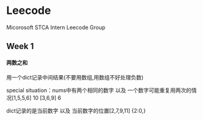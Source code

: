 # Leecode
Micorosoft STCA Intern Leecode Group
## Week 1
#### 两数之和
用一个dict记录中间结果(不要用数组,用数组不好处理负数)

special situation：nums中有两个相同的数字 以及 一个数字可能重复用两次的情况[1,5,5,6] 10 [3,6,9] 6

dict记录的是当前数字 以及 当前数字的位置[2,7,9,11] {2:0,}

####
